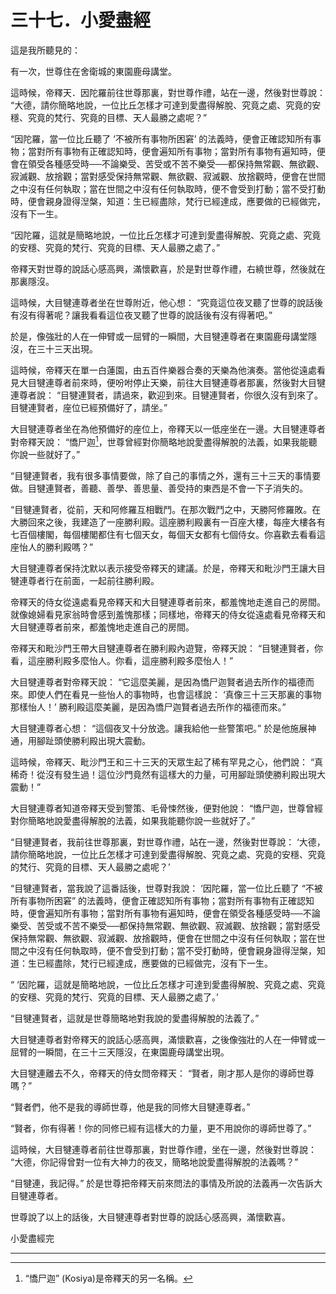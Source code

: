 # 三十七．小愛盡經

這是我所聽見的：

有一次，世尊住在舍衛城的東園鹿母講堂。

這時候，帝釋天．因陀羅前往世尊那裏，對世尊作禮，站在一邊，然後對世尊說： “大德，請你簡略地說，一位比丘怎樣才可達到愛盡得解脫、究竟之處、究竟的安穩、究竟的梵行、究竟的目標、天人最勝之處呢？”

“因陀羅，當一位比丘聽了 ‘不被所有事物所困窘’ 的法義時，便會正確認知所有事物；當對所有事物有正確認知時，便會遍知所有事物；當對所有事物有遍知時，便會在領受各種感受時──不論樂受、苦受或不苦不樂受──都保持無常觀、無欲觀、寂滅觀、放捨觀；當對感受保持無常觀、無欲觀、寂滅觀、放捨觀時，便會在世間之中沒有任何執取；當在世間之中沒有任何執取時，便不會受到打動；當不受打動時，便會親身證得湼槃，知道：生已經盡除，梵行已經達成，應要做的已經做完，沒有下一生。

“因陀羅，這就是簡略地說，一位比丘怎樣才可達到愛盡得解脫、究竟之處、究竟的安穩、究竟的梵行、究竟的目標、天人最勝之處了。”

帝釋天對世尊的說話心感高興，滿懷歡喜，於是對世尊作禮，右繞世尊，然後就在那裏隱沒。

這時候，大目犍連尊者坐在世尊附近，他心想： “究竟這位夜叉聽了世尊的說話後有沒有得著呢？讓我看看這位夜叉聽了世尊的說話後有沒有得著吧。”

於是，像強壯的人在一伸臂或一屈臂的一瞬間，大目犍連尊者在東園鹿母講堂隱沒，在三十三天出現。

這時候，帝釋天在單一白蓮園，由五百件樂器合奏的天樂為他演奏。當他從遠處看見大目犍連尊者前來時，便吩咐停止天樂，前往大目犍連尊者那裏，然後對大目犍連尊者說： “目犍連賢者，請過來，歡迎到來。目犍連賢者，你很久沒有到來了。目犍連賢者，座位已經預備好了，請坐。”

大目犍連尊者坐在為他預備好的座位上，帝釋天以一低座坐在一邊。大目犍連尊者對帝釋天說： “憍尸迦[^1]，世尊曾經對你簡略地說愛盡得解脫的法義，如果我能聽你說一些就好了。”

“目犍連賢者，我有很多事情要做，除了自己的事情之外，還有三十三天的事情要做。目犍連賢者，善聽、善學、善思量、善受持的東西是不會一下子消失的。

“目犍連賢者，從前，天和阿修羅互相戰鬥。在那次戰鬥之中，天勝阿修羅敗。在大勝回來之後，我建造了一座勝利殿。這座勝利殿裏有一百座大樓，每座大樓各有七百個樓閣，每個樓閣都住有七個天女，每個天女都有七個侍女。你喜歡去看看這座怡人的勝利殿嗎？”

大目犍連尊者保持沈默以表示接受帝釋天的建議。於是，帝釋天和毗沙門王讓大目犍連尊者行在前面，一起前往勝利殿。

帝釋天的侍女從遠處看見帝釋天和大目犍連尊者前來，都羞愧地走進自己的房間。就像媳婦看見家翁時會感到羞愧那樣；同樣地，帝釋天的侍女從遠處看見帝釋天和大目犍連尊者前來，都羞愧地走進自己的房間。

帝釋天和毗沙門王帶大目犍連尊者在勝利殿內遊覽，帝釋天說： “目犍連賢者，你看，這座勝利殿多麼怡人。你看，這座勝利殿多麼怡人！”

大目犍連尊者對帝釋天說： “它這麼美麗，是因為憍尸迦賢者過去所作的福德而來。即使人們在看見一些怡人的事物時，也會這樣說： ‘真像三十三天那裏的事物那樣怡人！’ 勝利殿這麼美麗，是因為憍尸迦賢者過去所作的福德而來。”

大目犍連尊者心想： “這個夜叉十分放逸。讓我給他一些警策吧。” 於是他施展神通，用腳趾頭使勝利殿出現大震動。

這時候，帝釋天、毗沙門王和三十三天的天眾生起了稀有罕見之心，他們說： “真稀奇！從沒有發生過！這位沙門竟然有這樣大的力量，可用腳趾頭使勝利殿出現大震動！”

大目犍連尊者知道帝釋天受到警策、毛骨悚然後，便對他說： “憍尸迦，世尊曾經對你簡略地說愛盡得解脫的法義，如果我能聽你說一些就好了。”

“目犍連賢者，我前往世尊那裏，對世尊作禮，站在一邊，然後對世尊說： ‘大德，請你簡略地說，一位比丘怎樣才可達到愛盡得解脫、究竟之處、究竟的安穩、究竟的梵行、究竟的目標、天人最勝之處呢？’

“目犍連賢者，當我說了這番話後，世尊對我說： ‘因陀羅，當一位比丘聽了 “不被所有事物所困窘” 的法義時，便會正確認知所有事物；當對所有事物有正確認知時，便會遍知所有事物；當對所有事物有遍知時，便會在領受各種感受時──不論樂受、苦受或不苦不樂受──都保持無常觀、無欲觀、寂滅觀、放捨觀；當對感受保持無常觀、無欲觀、寂滅觀、放捨觀時，便會在世間之中沒有任何執取；當在世間之中沒有任何執取時，便不會受到打動；當不受打動時，便會親身證得湼槃，知道：生已經盡除，梵行已經達成，應要做的已經做完，沒有下一生。

“ ‘因陀羅，這就是簡略地說，一位比丘怎樣才可達到愛盡得解脫、究竟之處、究竟的安穩、究竟的梵行、究竟的目標、天人最勝之處了。’

“目犍連賢者，這就是世尊簡略地對我說的愛盡得解脫的法義了。”

大目犍連尊者對帝釋天的說話心感高興，滿懷歡喜，之後像強壯的人在一伸臂或一屈臂的一瞬間，在三十三天隱沒，在東園鹿母講堂出現。

大目犍連離去不久，帝釋天的侍女問帝釋天： “賢者，剛才那人是你的導師世尊嗎？”

“賢者們，他不是我的導師世尊，他是我的同修大目犍連尊者。”

“賢者，你有得著！你的同修已經有這樣大的力量，更不用說你的導師世尊了。”

這時候，大目犍連尊者前往世尊那裏，對世尊作禮，坐在一邊，然後對世尊說： “大德，你記得曾對一位有大神力的夜叉，簡略地說愛盡得解脫的法義嗎？”

“目犍連，我記得。” 於是世尊把帝釋天前來問法的事情及所說的法義再一次告訴大目犍連尊者。

世尊說了以上的話後，大目犍連尊者對世尊的說話心感高興，滿懷歡喜。

小愛盡經完

---

[^1]: “憍尸迦” (Kosiya)是帝釋天的另一名稱。
